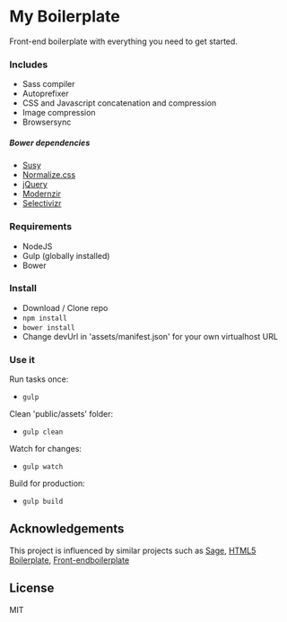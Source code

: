 # My Boilerplate

Front-end boilerplate with everything you need to get started.

### Includes

* Sass compiler
* Autoprefixer
* CSS and Javascript concatenation and compression
* Image compression
* Browsersync

##### Bower dependencies
* [Susy](http://susy.oddbird.net/)
* [Normalize.css](https://necolas.github.io/normalize.css/)
* [jQuery](https://jquery.com/)
* [Modernzir](https://modernizr.com/)
* [Selectivizr](http://selectivizr.com/)

### Requirements

* NodeJS
* Gulp (globally installed)
* Bower

### Install

* Download / Clone repo
* `npm install`
* `bower install`
* Change devUrl in 'assets/manifest.json' for your own virtualhost URL


### Use it

Run tasks once: 

* `gulp`

Clean 'public/assets' folder:

* `gulp clean`

Watch for changes:

* `gulp watch`

Build for production: 

* `gulp build`



## Acknowledgements 

This project is influenced by similar projects such as [Sage](https://roots.io/sage/), [HTML5 Boilerplate](https://html5boilerplate.com/), [Front-endboilerplate](http://frontendboilerplate.com/)

## License
MIT